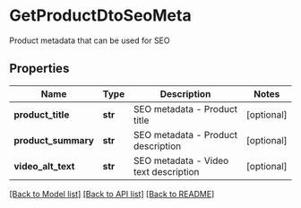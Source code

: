 # GetProductDtoSeoMeta
Product metadata that can be used for SEO
## Properties
Name | Type | Description | Notes
------------ | ------------- | ------------- | -------------
**product_title** | **str** | SEO metadata - Product title | [optional] 
**product_summary** | **str** | SEO metadata - Product description | [optional] 
**video_alt_text** | **str** | SEO metadata - Video text description | [optional] 

[[Back to Model list]](../README.md#documentation-for-models) [[Back to API list]](../README.md#documentation-for-api-endpoints) [[Back to README]](../README.md)


